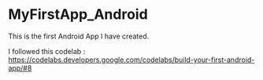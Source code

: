 # MyFirstApp_Android

This is the first Android App I have created.

I followed this codelab : https://codelabs.developers.google.com/codelabs/build-your-first-android-app/#8
